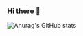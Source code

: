 ### Hi there 👋
![Anurag's GitHub stats](https://github-readme-stats.vercel.app/api?username=mousasbbah&show_icons=true&theme=gradient)
<!--
**MousaSbbah/mousasbbah** is a ✨ _special_ ✨ repository because its `README.md` (this file) appears on your GitHub profile.

Here are some ideas to get you started:

- 🔭 I’m currently working on ...
- 🌱 I’m currently learning ...
- 👯 I’m looking to collaborate on ...
- 🤔 I’m looking for help with ...
- 💬 Ask me about ...
- 📫 How to reach me: ...
- 😄 Pronouns: ...
- ⚡ Fun fact: ...
-->
